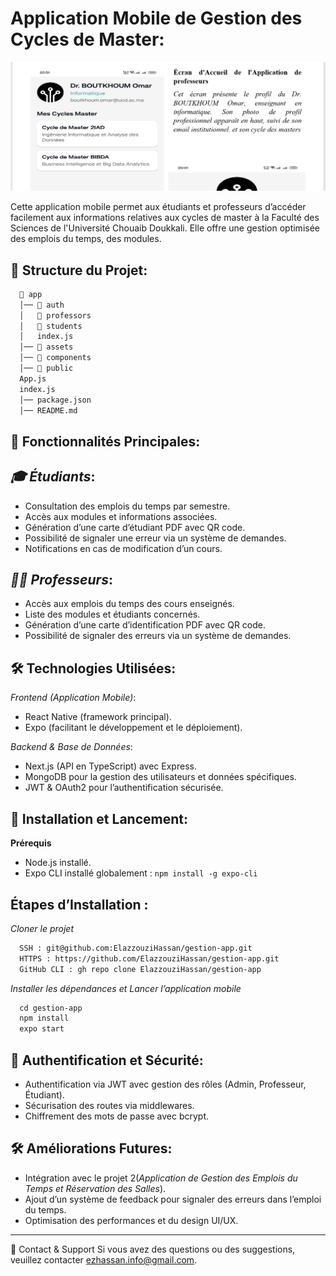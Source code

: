 # Application Mobile de Gestion des Cycles de Master:

![Application](/public/banner.png)

Cette application mobile permet aux étudiants et professeurs d’accéder facilement aux informations relatives aux cycles de master à la Faculté des Sciences de l'Université Chouaib Doukkali. Elle offre une gestion optimisée des emplois du temps, des modules.

## 📝 Structure du Projet:
```xml
  📂 app  
  │── 📂 auth  
  │   📂 professors       
  │   📂 students          
  │   index.js        
  │── 📂 assets             
  │── 📂 components         
  │── 📂 public             
  App.js
  index.js    
  │── package.json          
  │── README.md
``` 

## 🚀 Fonctionnalités Principales:

## *🎓 Étudiants*:
- Consultation des emplois du temps par semestre.
- Accès aux modules et informations associées.
- Génération d’une carte d’étudiant PDF avec QR code.
- Possibilité de signaler une erreur via un système de demandes.
- Notifications en cas de modification d’un cours.

## *👨‍🏫 Professeurs*:
- Accès aux emplois du temps des cours enseignés.
- Liste des modules et étudiants concernés.
- Génération d’une carte d’identification PDF avec QR code.
- Possibilité de signaler des erreurs via un système de demandes.

## 🛠️ Technologies Utilisées:
*Frontend (Application Mobile)*:
- React Native (framework principal).
- Expo (facilitant le développement et le déploiement).

*Backend & Base de Données*:
- Next.js (API en TypeScript) avec Express.
- MongoDB pour la gestion des utilisateurs et données spécifiques.
- JWT & OAuth2 pour l’authentification sécurisée.

## 📲 Installation et Lancement:
**Prérequis**
- Node.js installé.
- Expo CLI installé globalement : `npm install -g expo-cli`

## Étapes d’Installation :
*Cloner le projet*
```xml
  SSH : git@github.com:ElazzouziHassan/gestion-app.git
  HTTPS : https://github.com/ElazzouziHassan/gestion-app.git
  GitHub CLI : gh repo clone ElazzouziHassan/gestion-app
```

*Installer les dépendances et Lancer l’application mobile*
```xml
  cd gestion-app
  npm install
  expo start
```
## 🔐 Authentification et Sécurité:
- Authentification via JWT avec gestion des rôles (Admin, Professeur, Étudiant).
- Sécurisation des routes via middlewares.
- Chiffrement des mots de passe avec bcrypt.

## 🛠 Améliorations Futures:
- Intégration avec le projet 2(*Application de Gestion des Emplois du Temps et Réservation des Salles*).
- Ajout d’un système de feedback pour signaler des erreurs dans l’emploi du temps.
- Optimisation des performances et du design UI/UX.

---
📧 Contact & Support
Si vous avez des questions ou des suggestions, veuillez contacter ezhassan.info@gmail.com.